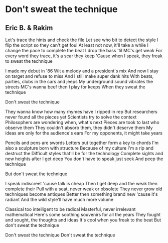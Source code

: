 # Don't sweat the technique

## Eric B. & Rakim

Let's trace the hints and check the file
Let see who bit to detect the style
I flip the script so they can't get foul
At least not now, it'll take a while
I change the pace to complete the beat
I drop the bass 'til MC's get weak
For every word they trace, it's a scar they keep
'Cause when I speak, they freak to sweat the technique

I made my debut in '86
Wit a melody and a president's mix
And now I stay on target and refuse to miss
And I still make super dank hits
With beats, parties, clubs in the cars and jeeps
My underground sound vibrates the streets
MC's wanna beef then I play for keeps
When they sweat the technique

Don't sweat the technique

They wanna know how many rhymes have I ripped in rep
But researchers never found all the pieces yet
Scientists try to solve the context
Philosophers are wondering when, what's next
Pieces are took to last who observe them
They couldn't absorb them, they didn't deserve them
My ideas are only for the audience's ears
For my opponents, it might take years

Pencils and pens are swords
Letters put together form a key to chords
I'm also a sculpture born with structure
Because of my culture I'm a rip and destruct the
Difficult styles that'll be for the technology
Complete sights and new heights after I get deep
You don't have to speak just seek
And peep the technique

But don't sweat the technique

I speak indiscreet 'cause talk is cheap
Then I get deep and the weak then complete their
Pull with a seat, never weak or obsolete
They never grow old techniques become antiques
Better then something brand new 'cause it's radiant
And the wild style'll have much more volume

Classical too intelligent to be radical
Masterful, never irrelevant mathematical
Here's some soothing souvenirs for all the years
They fought and sought, the thoughts and ideas
It's cool when you freak to the beat
But don't sweat the technique

Don't sweat the technique
Don't sweat the technique